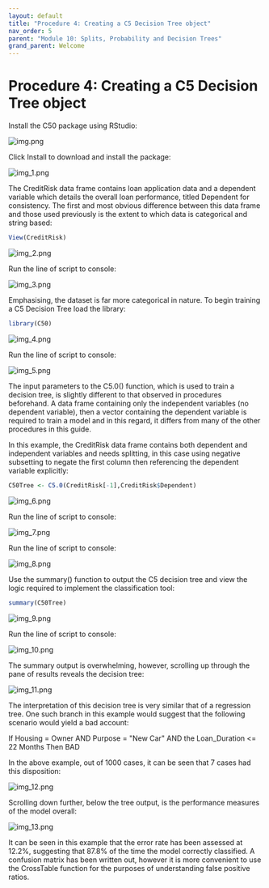 ```yaml
---
layout: default
title: "Procedure 4: Creating a C5 Decision Tree object"
nav_order: 5
parent: "Module 10: Splits, Probability and Decision Trees"
grand_parent: Welcome
---
```


# Procedure 4: Creating a C5 Decision Tree object

Install the C50 package using RStudio:

![img.png](img.png)

Click Install to download and install the package:

![img_1.png](img_1.png)

The CreditRisk data frame contains loan application data and a dependent variable which details the overall loan performance, titled Dependent for consistency.  The first and most obvious difference between this data frame and those used previously is the extent to which data is categorical and string based:

``` r
View(CreditRisk)
```

![img_2.png](img_2.png)

Run the line of script to console:

![img_3.png](img_3.png)

Emphasising, the dataset is far more categorical in nature.  To begin training a C5 Decision Tree load the library:

``` r
library(C50)
```

![img_4.png](img_4.png)

Run the line of script to console:

![img_5.png](img_5.png)

The input parameters to the C5.0() function, which is used to train a decision tree, is slightly different to that observed in procedures beforehand.  A data frame containing only the independent variables (no dependent variable), then a vector containing the dependent variable is required to train a model and in this regard, it differs from many of the other procedures in this guide.

In this example, the CreditRisk data frame contains both dependent and independent variables and needs splitting, in this case using negative subsetting to negate the first column then referencing the dependent variable explicitly:

``` r
C50Tree <- C5.0(CreditRisk[-1],CreditRisk$Dependent)
```

![img_6.png](img_6.png)

Run the line of script to console:

![img_7.png](img_7.png)

Run the line of script to console:

![img_8.png](img_8.png)

Use the summary() function to output the C5 decision tree and view the logic required to implement the classification tool:

``` r
summary(C50Tree)
```

![img_9.png](img_9.png)

Run the line of script to console:

![img_10.png](img_10.png)

The summary output is overwhelming, however, scrolling up through the pane of results reveals the decision tree:

![img_11.png](img_11.png)

The interpretation of this decision tree is very similar that of a regression tree.  One such branch in this example would suggest that the following scenario would yield a bad account:

If Housing = Owner AND Purpose = "New Car" AND the Loan_Duration <= 22 Months Then BAD

In the above example, out of 1000 cases, it can be seen that 7 cases had this disposition:

![img_12.png](img_12.png)

Scrolling down further, below the tree output, is the performance measures of the model overall:

![img_13.png](img_13.png)

It can be seen in this example that the error rate has been assessed at 12.2%, suggesting that 87.8% of the time the model correctly classified.  A confusion matrix has been written out, however it is more convenient to use the CrossTable function for the purposes of understanding false positive ratios.